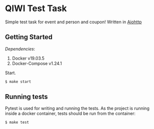 # QIWI Test Task
Simple test task for event and person and coupon!
 Written in [Aiohttp](https://docs.aiohttp.org/en/stable/)

## Getting Started

*Dependencies*:

1. Docker v19.03.5
1. Docker-Compose v1.24.1

Start.
```sh
$ make start
```

## Running tests

Pytest is used for writing and running the tests. As the project is running inside a docker container, tests should be run from the container:

```sh
$ make test
```
